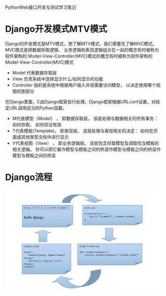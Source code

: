 <!--
 * @Author: joker.zhang
 * @Date: 2020-04-16 15:49:59
 * @LastEditors: joker.zhang
 * @LastEditTime: 2020-04-16 16:47:33
 * @Description: For Automation
 -->

PythonWeb接口开发与测试学习笔记

# Django开发模式MTV模式 
Django的开发模式是MTV模式，想了解MTV模式，我们需要先了解MVC模式。
MVC模式是把数据存取逻辑、 业务逻辑和表现逻辑组合在一起的概念有时被称为软件架构的 Model-View-Controller(MVC)模式的概念有时被称为软件架构的 Model-View-Controller(MVC)模式

* Model 代表数据存取层
* View 负责系统中选择显示什么/如何显示的功能
* Controller 指的是系统中根据用户输入并视需要访问模型， 以决定使用哪个视图的那部分

在Django里面，C由Django框架自行处理，Django框架根据URLconf设置，对给定URL调用适当的Python函数。
* M代表模型（Model） ， 即数据存取层。 该层处理与数据相关的所有事务： 如何存取、 如何验证有效
* T代表模板(Template)， 即表现层。 该层处理与表现相关的决定： 如何在页面或其他类型文档中进行显示
* V代表视图（View） ， 即业务逻辑层。 该层包含存取模型及调取恰当模板的相关逻辑。 你可以把它看作模型与模板之间的桥梁作模型与模板之间的桥梁作模型与模板之间的桥梁

# Django流程
 ![django流程](..\images\django流程.png)